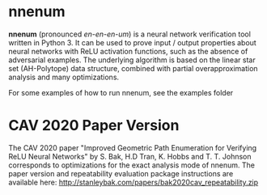 # nnenum
**nnenum** (pronounced *en-en-en-um*) is a neural network verification tool written in Python 3. It can be used to prove input / output properties about neural networks with ReLU activation functions, such as the absence of adversarial examples. The underlying algorithm is based on the linear star set (AH-Polytope) data structure, combined with partial overapproximation analysis and many optimizations.

For some examples of how to run nnenum, see the examples folder

# CAV 2020 Paper Version
The CAV 2020 paper "Improved Geometric Path Enumeration for Verifying ReLU Neural Networks" by S. Bak, H.D Tran, K. Hobbs and T. T. Johnson corresponds to optimizations for the exact analysis mode of nnenum. The paper version and repeatability evaluation package instructions are available here: http://stanleybak.com/papers/bak2020cav_repeatability.zip
